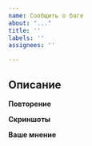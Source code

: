 ```yaml
---
name: Сообщить о баге
about: "..."
title: ''
labels: ''
assignees: ''

---
```


## Описание
<!-- Опишите баг тут. -->

**Повторение**
<!-- Как вызвать баг. -->

**Скриншоты**
<!-- Изображения бага. -->

**Ваше мнение**
<!-- Причина ошибки или же идея для решения. -->
